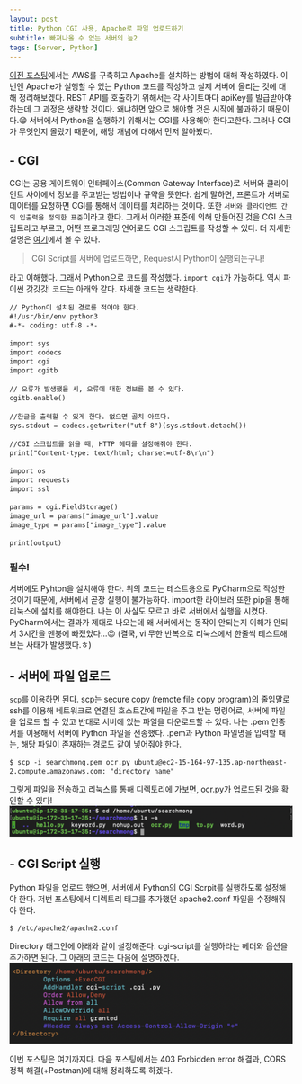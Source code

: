```yaml
---
layout: post
title: Python CGI 사용, Apache로 파일 업로드하기
subtitle: 빠져나올 수 없는 서버의 늪2
tags: [Server, Python]
---
```


[이전 포스팅](/2019-11-10-naver_whale_contest_1/)에서는 AWS를 구축하고 Apache를 설치하는 방법에 대해 작성하였다. 이번엔 Apache가 실행할 수 있는 Python 코드를 작성하고 실제 서버에 올리는 것에 대해 정리해보겠다. REST API를 호출하기 위해서는 각 사이트마다 apiKey를 발급받아야 하는데 그 과정은 생략할 것이다. 왜냐하면 앞으로 해야할 것은 시작에 불과하기 때문이다.😁 서버에서 Python을 실행하기 위해서는 CGI를 사용해야 한다고한다. 그러나 CGI가 무엇인지 몰랐기 때문에, 해당 개념에 대해서 먼저 알아봤다.

## - CGI
CGI는 공용 게이트웨이 인터페이스(Common Gateway Interface)로 서버와 클라이언트 사이에서 정보를 주고받는 방법이나 규약을 뜻한다. 쉽게 말하면,  프론트가 서버로 데이터를 요청하면 CGI를 통해서 데이터를 처리하는 것이다. 또한 `서버와 클라이언트 간의 입출력을 정의한 표준`이라고 한다. 그래서 이러한 표준에 의해 만들어진 것을 CGI 스크립트라고 부르고, 어떤 프로그래밍 언어로도 CGI 스크립트를 작성할 수 있다. 더 자세한 설명은 [여기](https://sfeg.tistory.com/196)에서 볼 수 있다.  
> CGI Script를 서버에 업로드하면, Request시 Python이 실행되는구나!

라고 이해했다. 그래서 Python으로 코드를 작성했다. `import cgi`가 가능하다. 역시 파이썬 갓갓갓!  코드는 아래와 같다. 자세한 코드는 생략한다.

~~~
// Python이 설치된 경로를 적어야 한다.
#!/usr/bin/env python3  
#-*- coding: utf-8 -*-

import sys
import codecs
import cgi
import cgitb

// 오류가 발생했을 시, 오류에 대한 정보를 볼 수 있다.
cgitb.enable()

//한글을 출력할 수 있게 한다. 없으면 골치 아프다.
sys.stdout = codecs.getwriter("utf-8")(sys.stdout.detach())

//CGI 스크립트를 읽을 때, HTTP 헤더를 설정해줘야 한다.
print("Content-type: text/html; charset=utf-8\r\n")

import os
import requests
import ssl

params = cgi.FieldStorage()
image_url = params["image_url"].value
image_type = params["image_type"].value

print(output)
~~~
### 필수!
서버에도 Pyhton을 설치해야 한다. 위의 코드는 테스트용으로 PyCharm으로 작성한 것이기 때문에, 서버에서 곧장 실행이 불가능하다.  import한 라이브러 또한 pip을 통해 리눅스에 설치를 해야한다. 나는 이 사실도 모르고 바로 서버에서 실행을 시켰다. PyCharm에서는 결과가 제대로 나오는데 왜 서버에서는 동작이 안되는지 이해가 안되서 3시간을 멘붕에 빠졌었다...😉 (결국, vi 무한 반복으로 리눅스에서 한줄씩 테스트해보는 사태가 발생했다.ㅎ)

## - 서버에 파일 업로드
`scp`를 이용하면 된다. scp는 secure copy (remote file copy program)의 줄임말로 ssh를 이용해 네트워크로 연결된 호스트간에 파일을 주고 받는 명령어로, 서버에 파일을 업로드 할 수 있고 반대로 서버에 있는 파일을 다운로드할 수 있다. 나는 .pem 인증서를 이용해서 서버에 Python 파일을 전송했다. .pem과 Python 파일명을 입력할 때는, 해당 파일이 존재하는 경로도 같이 넣어줘야 한다.

~~~
$ scp -i searchmong.pem ocr.py ubuntu@ec2-15-164-97-135.ap-northeast-2.compute.amazonaws.com: "directory name"
~~~

그렇게 파일을 전송하고 리눅스를 통해 디렉토리에 가보면, ocr.py가 업로드된 것을 확인할 수 있다!
![spc_result](/img/191110/191110_img_9.png)

## - CGI Script 실행
Python 파일을 업로드 했으면, 서버에서 Python의 CGI Scrpit를 실행하도록 설정해야 한다. 저번 포스팅에서 디렉토리 태그를 추가했던 apache2.conf 파일을 수정해줘야 한다.
~~~
$ /etc/apache2/apache2.conf
~~~
Directory 태그안에 아래와 같이 설정해준다. cgi-script를 실행하라는 헤더와 옵션을 추가하면 된다. 그 아래의 코드는 다음에 설명하겠다.
![add_directory](/img/191110/191110_img_7.png)

이번 포스팅은 여기까지다. 다음 포스팅에서는 403 Forbidden error 해결과, CORS 정책 해결(+Postman)에 대해 정리하도록 하겠다. 
